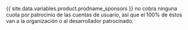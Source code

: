 {{ site.data.variables.product.prodname_sponsors }} no cobra ninguna cuota por patrocinio de las cuentas de usuario, así que el 100% de éstos van a la organización o al desarrollador patrocinado.
